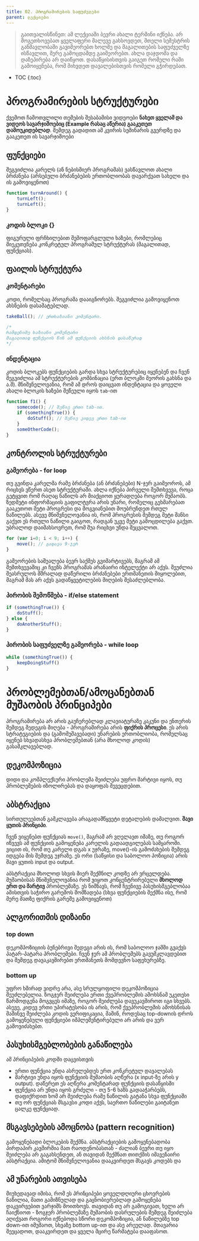```yaml
---
title: 02. პროგრამირების საფუძვლები
parent: ლექციები
---
```



> გაითვალისწინეთ: ამ ლექციაში ბევრი ახალი ტერმინი იქნება. არ მოგეთხოვებათ ყველაფერი მალევე გახსოვდეთ, მთელი სემესტრის განმავლობაში გავიმეორებთ ხოლმე და მაგალითების საფუძველზე ისწავლით, მერე გამოცდამდე გაიმეორებთ. ახლა დაჯდომა და დაზეპირება არ დაიწყოთ. დასაწყისისთვის გაიგეთ რომელი რაში გამოიყენება, რომ მიხვდეთ დავალებისთვის რომელი გჭირდებათ.

- TOC
{:toc}


# პროგრამირების სტრუქტურები
ქვემოთ ჩამოთვლილი თემების შესაბამისი ვიდეოები **ნახეთ ყველამ და ვიდეოს სავარჯიშოებიც (Example რასაც აწერია) გააკეთეთ დამოუკიდებლად**. შემდეგ გადადით ამ კვირის სემინარის გვერდზე და გააკეთეთ ის სავარჯიშოები

## ფუნქციები
შეგვიძლია კარელს (ან ნებისმიერ პროგრამას) ვასწავლოთ ახალი ბრძანება (არსებული ბრძანებების ერთობლიობას დავარქვათ სახელი და ის გამოვიყენოთ)

```js
function turnAround() {
    turnLeft();
    turnLeft();
}
```

### კოდის ბლოკი {}
ფიგურული ფრჩხილებით შემოფარგლული ხაზები, რომლებიც მიეკუთვნება კონკრეტულ პროგრამულ სტრუქტურას (მაგალითად, ფუნქციას). 

## ფაილის სტრუქტურა
### კომენტარები
კოდი, რომელსაც პროგრამა დააიგნორებს. შეგვიძლია გამოვიყენოთ ახსნების დასამატებლად. 
```js
takeBall(); // ერთხაზიანი კომენტარი. 

/*
რამდენიმე ხაზიანი კომენტარი
მაგალითად ფუნქციის წინ ამ ფუნქციის ახსნის დასაწერად
*/
```
### ინდენტაცია
კოდის ბლოკებს ფუნქციების გარდა სხვა სტრუქტურებიც იყენებენ და ჩვენ შეგვიძლია ამ სტრუქტურების კომბინაცია (ერთ ბლოკში მეორის გახსნა და ა.შ). მნიშვნელოვანია, რომ ამ დროს დაიცვათ ინდენტაცია და ყოველი ახალი ბლოკის ხაზები შეწეული იყოს `tab`-ით
```js
function f1() {
    somecode(); // შეწიე ერთი tab-ით. 
    if (somethingTrue()) {
        doStuff(); // შეწიე კიდევ ერთი tab-ით
    }
    someOtherCode();
}
```

## კონტროლის სტრუქტურები
### გამეორება - for loop
თუ გვინდა კარელმა რამე ბრძანება (ან ბრძანებები) N-ჯერ გაიმეოროს, ამ რიცხვს ვწერთ ასეთ სტრუქტურაში. ახლა იქნება პირველი შემთხვევა, როცა გეტყვით რომ რაღაც ნაწილს არ მიაქციოთ ყურადღება როგორ მუშაობს. ზედმეტი ინფორმაციის გაფილტვრა არის უნარი, რომელიც გეხმარებათ გააკეთოთ მეტი პროგრესი და მოგვიანებით მოუბრუნდეთ რთულ ნაწილებს. ასევე მნიშვნელოვანია ის, რომ პროგრესის შემდეგ მეტი შანსი გაქვთ ეს რთული ნაწილი გაიგოთ, რადგან უკვე მეტი გამოცდილება გაქვთ. უბრალოდ დაიმახსოვრეთ, რომ შუა რიცხვი უნდა შეცვალოთ.
```js
for (var i=0; i < 9; i++) {
    move(); // გადავა 9-ჯერ
}
```

გამეორების საშუალება ბევრ საქმეს გვიმარტივებს, მაგრამ ამ შემთხვევაშიც კი ჩვენს პროგრამას არანაირი ინტელექტი არ აქვს. შეუძლია შეასრულოს მშრალად დაწერილი ბრძანებები ერთმანეთის მიყოლებით, მაგრამ მას არ აქვს გადაწყვეტილების მიღების შესაძლებლობა.

### პირობის შემოწმება - if/else statement
```js
if (somethingTrue()) {
    doStuff();
} else {
    doAnotherStuff();
}
```

### პირობის საფუძველზე გამეორება - while loop
```js
while (somethingTrue()) {
    keepDoingStuff()
}
```

# პრობლემებთან/ამოცანებთან მუშაობის პრინციპები
პროგრამირება არ არის გაუჩერებლად კლავიატურაზე კაკუნი და ენთერის შემდეგ შედეგის მიღება - პროგრამირება არის **ფიქრის პროცესი**. ეს არის სტრატეგიების და (გამომუშავებადი) უნარების ერთობლიობა, რომელსაც იყენებ სხვადასხვა პრობლემებთან (არა მხოლოდ კოდის) გასამკლავებლად.


## დეკომპოზიცია
დიდი და კომპლექსური პრობლემა შეიძლება უფრო მარტივი იყოს, თუ პრობლემების იზოლირებას და დაყოფას შევეცდებით.

## აბსტრაქცია
სირთულეებთან გამკლავება არაგადამწყვეტი დეტალების დამალვით. **შავი ყუთის პრინციპი**. 

ჩვენ ვიყენებთ ფუნქციას `move()`, მაგრამ არ ვღელავთ იმაზე, თუ როგორ იწვევს ამ ფუნქციის გამოყენება კარელის გადაადგილებას სამყაროში. ვიცით ის, რომ თუ კარელი დგას x უჯრაზე, move()-ის გამოძახების შემდეგ იდგება მის შემდეგ უჯრაზე. ეს ორი (საწყისი და საბოლოო პოზიცია) არის შავი ყუთის input და output.

აბსტრაქცია მხოლოდ სხვის მიერ შექმნილ კოდზე არ ვრცელდება. მუშაობისას მნიშვნელოვანია რომ ვიყოთ კონცენტრირებული **მხოლოდ ერთ და მარტივ** პრობლემაზე. ეს ნიშნავს, რომ ჩვენივე პასუხისმგებლობაა ამისთვის საჭირო გარემოს მომზადება (სხვა ფუნქციების შექმნა ისე, რომ მერე მათზე ფიქრის გარეშე გამოვიყენოთ)


## ალგორითმის დიზაინი
### top down
დეკომპოზიციის ბუნებრივი შედეგი არის ის, რომ საბოლოო ჯამში გვაქვს პატარ-პატარა პრობლემები. ჩვენ ჯერ ამ პრობლემებს გავუმკლავდებით და შემდეგ დავაკავშირებთ ერთმანეთს მომდევნო საფეხურებზე. 

### bottom up
უფრო ხშირად ვიდრე არა, ასე სრულყოფილი დეკომპოზიცია შეუძლებელია. ზოგჯერ შეიძლება ერთი ქვეპრობლემის ამოხსნამ უკეთესი წარმოდგენა მოგვცეს იმაზე, როგორ შეიძლება დავუკავშიროთ იგი სხვებს. ასევე, კიდევ ერთი უპირატესობა ის არის, რომ ქვეპრობლემის ამოხსნისას მაშინვე შეიძლება კოდის ვერიფიკაცია, მაშინ, როდესაც top-downის დროს გამოყენებული ფუნქციები იმპლემენტირებული არ არის და ვერ გამოვიძახებთ.

## პასუხისმგებლობების განაწილება
ამ პრინციპების კოდში დაცვისთვის
- ერთი ფუნქცია უნდა ასრულებდეს ერთ კონკრეტულ დავალებას
- მარტივი უნდა იყოს ფუნქციის მუშაობის აღწერა (x input-ზე არის y output). დაწერეთ ეს აღწერა კომენტარად ფუნქციის დასაწყისში
- ფუნქცია არ უნდა იყოს გრძელი - თუ 5-6 ხაზს გადააჭარბებს, დაფიქრდით ხომ არ შეიძლება რამე ნაწილის გატანა სხვა ფუნქციაში
- თუ ორ ფუნქციას მსგავსი კოდი აქვს, საერთო ნაწილები გაიტანეთ ცალკე ფუნქციად.

## მსგავსებების ამოცნობა (pattern recognition)
გამოყენებადი ბლოკების შექმნა. აბსტრაქციების გამოყენებადობა პირდაპირ კავშირშია მათ რაოდენობასთან - ძალიან ბევრი თუ იყო შეიძლება არ გაგახსენდეთ, ან თავიდან შექმნათ თითქმის იმავენაირი აბსტრაქცია. ამიტომ მნიშვნელოვანია დააკვირდეთ მსგავს კოდებს და 

## ამ უნარების ათვისება
მიუხედავად იმისა, რომ ეს პრინციპები ყოველდღიური ცხოვრების ნაწილია, მათი გამიზნულად და გაცნობიერებლად გამოყენება დაკვირვებით ვარჯიშს მოითხოვს. თავიდან თუ არ გამოგივათ, ხელი არ ჩაიქნიოთ - ზოგჯერ პრობლემაზე მუშაობის დასრულების შემდეგ შეიძლება აღიქვათ როგორი იქნებოდა სწორი დეკომპოზიცია, ან ნაწილებზე top down-ით იმუშაოთ, სხვაზე bottom up-ით და ასე არეულად. მთავარია შეეცადოთ, დააკვირდეთ და ყველა მცირე წარმატება დააფასოთ.



